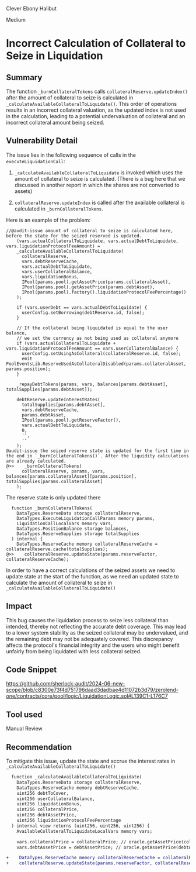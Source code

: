 Clever Ebony Halibut

Medium

# Incorrect Calculation of Collateral to Seize in Liquidation

## Summary
The function `_burnCollateralTokens` calls `collateralReserve.updateIndex()` after the amount of collateral to seize is calculated in `_calculateAvailableCollateralToLiquidate()`. This order of operations results in an incorrect collateral valuation, as the updated index is not used in the calculation, leading to a potential undervaluation of collateral and an incorrect collateral amount being seized.

## Vulnerability Detail
The issue lies in the following sequence of calls in the `executeLiquidationCall`:
1. `_calculateAvailableCollateralToLiquidate` is invoked which uses the amount of collateral to seize is calculated. (There is a bug here that we discussed in another report in which the shares are not converted to assets)

2. `collateralReserve.updateIndex` is called after the available collateral is calculated in `_burnCollateralTokens`.

Here is an example of the problem:

```solidity
//@audit-issue amount of collateral to seize is calculated here, before the state for the seized reserved is updated.
    (vars.actualCollateralToLiquidate, vars.actualDebtToLiquidate, vars.liquidationProtocolFeeAmount) =
    _calculateAvailableCollateralToLiquidate(
      collateralReserve,
      vars.debtReserveCache,
      vars.actualDebtToLiquidate,
      vars.userCollateralBalance,
      vars.liquidationBonus,
      IPool(params.pool).getAssetPrice(params.collateralAsset),
      IPool(params.pool).getAssetPrice(params.debtAsset),
      IPool(params.pool).factory().liquidationProtocolFeePercentage()
    );

    if (vars.userDebt == vars.actualDebtToLiquidate) {
      userConfig.setBorrowing(debtReserve.id, false);
    }

    // If the collateral being liquidated is equal to the user balance,
    // we set the currency as not being used as collateral anymore
    if (vars.actualCollateralToLiquidate + vars.liquidationProtocolFeeAmount == vars.userCollateralBalance) {
      userConfig.setUsingAsCollateral(collateralReserve.id, false);
      emit PoolEventsLib.ReserveUsedAsCollateralDisabled(params.collateralAsset, params.position);
    }

    _repayDebtTokens(params, vars, balances[params.debtAsset], totalSupplies[params.debtAsset]);

    debtReserve.updateInterestRates(
      totalSupplies[params.debtAsset],
      vars.debtReserveCache,
      params.debtAsset,
      IPool(params.pool).getReserveFactor(),
      vars.actualDebtToLiquidate,
      0,
      '',
      ''
    );
@audit-issue the seized reserve state is updated for the first time in the end in `_burnCollateralTokens()`. After the liquidity calculations are already calculated.
@>>    _burnCollateralTokens(
      collateralReserve, params, vars, balances[params.collateralAsset][params.position], totalSupplies[params.collateralAsset]
    );
```
The reserve state is only updated there
```solidity
  function _burnCollateralTokens(
    DataTypes.ReserveData storage collateralReserve,
    DataTypes.ExecuteLiquidationCallParams memory params,
    LiquidationCallLocalVars memory vars,
    DataTypes.PositionBalance storage balances,
    DataTypes.ReserveSupplies storage totalSupplies
  ) internal {
    DataTypes.ReserveCache memory collateralReserveCache = collateralReserve.cache(totalSupplies);
@>>    collateralReserve.updateState(params.reserveFactor, collateralReserveCache);
```
In order to have a correct calculations of the seized assets we need to update state at the start of the function, as we need an updated state to calculate the amount of collateral to seize in `_calculateAvailableCollateralToLiquidate()`
## Impact
This bug causes the liquidation process to seize less collateral than intended, thereby not reflecting the accurate debt coverage. This may lead to a lower system stability as the seized collateral may be undervalued, and the remaining debt may not be adequately covered. This discrepancy affects the protocol's financial integrity and the users who might benefit unfairly from being liquidated with less collateral seized.
## Code Snippet
https://github.com/sherlock-audit/2024-06-new-scope/blob/c8300e73f4d751796daad3dadbae4d11072b3d79/zerolend-one/contracts/core/pool/logic/LiquidationLogic.sol#L139C1-L176C7
## Tool used

Manual Review

## Recommendation
To mitigate this issue, update the state and accrue the interest rates  in `_calculateAvailableCollateralToLiquidate()`
```diff
  function _calculateAvailableCollateralToLiquidate(
    DataTypes.ReserveData storage collateralReserve,
    DataTypes.ReserveCache memory debtReserveCache,
    uint256 debtToCover,
    uint256 userCollateralBalance,
    uint256 liquidationBonus,
    uint256 collateralPrice,
    uint256 debtAssetPrice,
    uint256 liquidationProtocolFeePercentage
  ) internal view returns (uint256, uint256, uint256) {
    AvailableCollateralToLiquidateLocalVars memory vars;

    vars.collateralPrice = collateralPrice; // oracle.getAssetPrice(collateralAsset);
    vars.debtAssetPrice = debtAssetPrice; // oracle.getAssetPrice(debtAsset);

+    DataTypes.ReserveCache memory collateralReserveCache = collateralReserve.cache(totalSupplies);
+    collateralReserve.updateState(params.reserveFactor, collateralReserveCache);
```